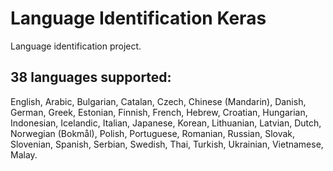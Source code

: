 # Language Identification Keras
Language identification project. 

## 38 languages supported: 
English, Arabic, Bulgarian, Catalan, Czech, Chinese (Mandarin), Danish, German, Greek, Estonian, Finnish, French, Hebrew, Croatian, Hungarian, Indonesian, Icelandic, Italian, Japanese, Korean, Lithuanian, Latvian, Dutch, Norwegian (Bokmål), Polish, Portuguese, Romanian, Russian, Slovak, Slovenian, Spanish, Serbian, Swedish, Thai, Turkish, Ukrainian, Vietnamese, Malay.
